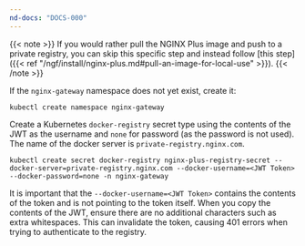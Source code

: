 ```yaml
---
nd-docs: "DOCS-000"
---
```


{{< note >}} If you would rather pull the NGINX Plus image and push to a private registry, you can skip this specific step and instead follow [this step]({{< ref "/ngf/install/nginx-plus.md#pull-an-image-for-local-use" >}}). {{< /note >}}

If the `nginx-gateway` namespace does not yet exist, create it:

```shell
kubectl create namespace nginx-gateway
```

Create a Kubernetes `docker-registry` secret type using the contents of the JWT as the username and `none` for password (as the password is not used).  The name of the docker server is `private-registry.nginx.com`.

```shell
kubectl create secret docker-registry nginx-plus-registry-secret --docker-server=private-registry.nginx.com --docker-username=<JWT Token> --docker-password=none -n nginx-gateway
```

It is important that the `--docker-username=<JWT Token>` contains the contents of the token and is not pointing to the token itself. When you copy the contents of the JWT, ensure there are no additional characters such as extra whitespaces. This can invalidate the token, causing 401 errors when trying to authenticate to the registry.
